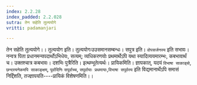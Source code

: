 ```yaml
---
index: 2.2.28
index_padded: 2.2.028
sutra: तेन सहेति तुल्ययोगे
vritti: padamanjari

---
```

तेन सहेति तुल्ययोगे।। तुल्ययोग इति। तुल्ययोगःउउसमानसम्बन्धः। सपुत्र इति। `वोपसर्जनस्य` इति सभावः। नन्वत्र पिता प्रधानमन्यपदार्थोऽभिधेयः, सत्यम्; व्यधिकरणयोः प्रथमार्थेऽपि यथा स्यादित्ययमारम्भः, कबभावार्थं च। उक्तश्चात्र कबभावः। दशभिः पुत्रैरिति। इत्थम्भूतेत्यर्थः। प्रायिकमिति। ज्ञापकात्, यदयं `विभाषा साकाङ्क्षे`, `छन्दस्यनेकमपि साकाङ्क्षम्`, `पूर्वादिनिः` `सपूर्वाच्च`, `सपूर्वायाः प्रथमायाः`,`विभाषा सपूर्वस्य` इति विद्यमानार्थेऽपि समासं निर्द्दिशति, तज्ज्ञापयति----प्रायिकं विशेषणमिति।।